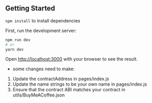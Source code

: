 ## Getting Started

`npm install` to install dependencies

First, run the development server:

```bash
npm run dev
# or
yarn dev
```

Open [http://localhost:3000](http://localhost:3000) with your browser to see the result.


* some changes need to make:
1. Update the contractAddress in pages/index.js
2. Update the name strings to be your own name in pages/index.js
3. Ensure that the contract ABI matches your contract in utils/BuyMeACoffee.json